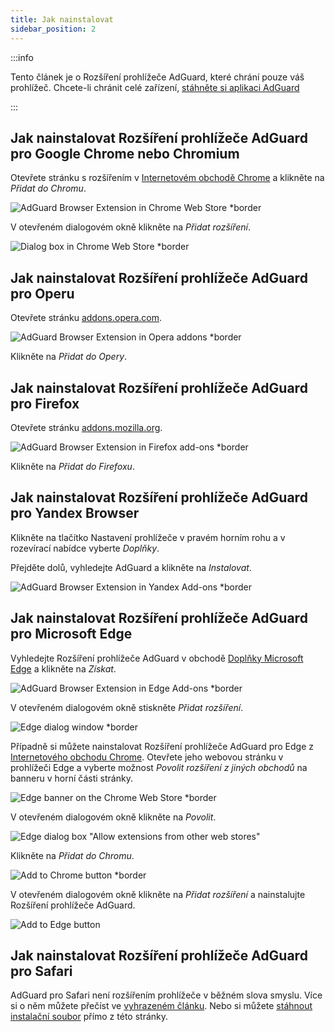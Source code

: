 ```yaml
---
title: Jak nainstalovat
sidebar_position: 2
---
```


:::info

Tento článek je o Rozšíření prohlížeče AdGuard, které chrání pouze váš prohlížeč. Chcete-li chránit celé zařízení, [stáhněte si aplikaci AdGuard](https://agrd.io/download-kb-adblock)

:::

## Jak nainstalovat Rozšíření prohlížeče AdGuard pro Google Chrome nebo Chromium

Otevřete stránku s rozšířením v [Internetovém obchodě Chrome](https://agrd.io/extension_chrome) a klikněte na *Přidat do Chromu*.

![AdGuard Browser Extension in Chrome Web Store *border](https://cdn.adtidy.org/content/Kb/ad_blocker/browser_extension/ad_blocker_browser_extension_chrome.png)

V otevřeném dialogovém okně klikněte na *Přidat rozšíření*.

![Dialog box in Chrome Web Store *border](https://cdn.adtidy.org/content/Kb/ad_blocker/browser_extension/ad_blocker_browser_extension_chrome1.png)

## Jak nainstalovat Rozšíření prohlížeče AdGuard pro Operu

Otevřete stránku [addons.opera.com](https://agrd.io/extension_opera).

![AdGuard Browser Extension in Opera addons *border](https://cdn.adtidy.org/content/Kb/ad_blocker/browser_extension/ad_blocker_browser_extension_opera.png)

Klikněte na *Přidat do Opery*.

## Jak nainstalovat Rozšíření prohlížeče AdGuard pro Firefox

Otevřete stránku [addons.mozilla.org](https://agrd.io/extension_firefox).

![AdGuard Browser Extension in Firefox add-ons *border](https://cdn.adtidy.org/content/Kb/ad_blocker/browser_extension/ad_blocker_browser_extension_firefox.png)

Klikněte na *Přidat do Firefoxu*.

## Jak nainstalovat Rozšíření prohlížeče AdGuard pro Yandex Browser

Klikněte na tlačítko Nastavení prohlížeče v pravém horním rohu a v rozevírací nabídce vyberte *Doplňky*.

Přejděte dolů, vyhledejte AdGuard a klikněte na *Instalovat*.

![AdGuard Browser Extension in Yandex Add-ons *border](https://cdn.adtidy.org/content/Kb/ad_blocker/browser_extension/ad_blocker_browser_extension_yandex.png)

## Jak nainstalovat Rozšíření prohlížeče AdGuard pro Microsoft Edge

Vyhledejte Rozšíření prohlížeče AdGuard v obchodě [Doplňky Microsoft Edge](https://agrd.io/extension_edge) a klikněte na *Získat*.

![AdGuard Browser Extension in Edge Add-ons *border](https://cdn.adtidy.org/content/Kb/ad_blocker/browser_extension/ad_blocker_browser_extension_edge.png)

V otevřeném dialogovém okně stiskněte *Přidat rozšíření*.

![Edge dialog window *border](https://cdn.adtidy.org/content/Kb/ad_blocker/browser_extension/ad_blocker_browser_extension_edge1.png)

Případně si můžete nainstalovat Rozšíření prohlížeče AdGuard pro Edge z [Internetového obchodu Chrome](https://agrd.io/extension_chrome). Otevřete jeho webovou stránku v prohlížeči Edge a vyberte možnost *Povolit rozšíření z jiných obchodů* na banneru v horní části stránky.

![Edge banner on the Chrome Web Store *border](https://cdn.adtidy.org/content/Kb/ad_blocker/browser_extension/edge_banner.jpg)

V otevřeném dialogovém okně klikněte na *Povolit*.

![Edge dialog box "Allow extensions from other web stores"](https://cdn.adtidy.org/content/Kb/ad_blocker/browser_extension/allow_from_stores.jpg)

Klikněte na *Přidat do Chromu*.

![Add to Chrome button *border](https://cdn.adtidy.org/content/Kb/ad_blocker/browser_extension/add_to_chrome.jpg)

V otevřeném dialogovém okně klikněte na *Přidat rozšíření* a nainstalujte Rozšíření prohlížeče AdGuard.

![Add to Edge button](https://cdn.adtidy.org/content/Kb/ad_blocker/browser_extension/add_to_edge.jpg)

## Jak nainstalovat Rozšíření prohlížeče AdGuard pro Safari

AdGuard pro Safari není rozšířením prohlížeče v běžném slova smyslu. Více si o něm můžete přečíst ve [vyhrazeném článku](/adguard-for-safari/features/general). Nebo si můžete [stáhnout instalační soubor](https://agrd.io/safari_release) přímo z této stránky.
